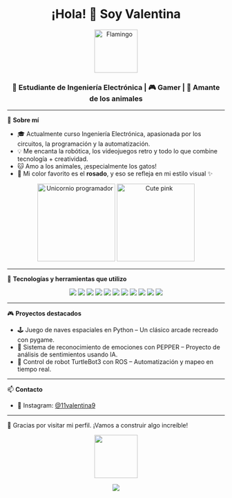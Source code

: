 <h1 align="center">¡Hola! 👋 Soy Valentina</h1>

<p align="center">
  <img src="https://camo.githubusercontent.com/4729fce2940a9504d988976671cb74482208c9e9e9f4d936260a62c31a8038f7/68747470733a2f2f63756c746f667468657061727479706172726f742e636f6d2f706172726f74732f68642f6d656c64706172726f742e676966" height="100" alt="Flamingo" />
</p>

<h3 align="center">📡 Estudiante de Ingeniería Electrónica | 🎮 Gamer | 🐾 Amante de los animales</h3>

---

🌸 **Sobre mí**

- 🎓 Actualmente curso Ingeniería Electrónica, apasionada por los circuitos, la programación y la automatización.
- 💡 Me encanta la robótica, los videojuegos retro y todo lo que combine tecnología + creatividad.
- 🐱 Amo a los animales, ¡especialmente los gatos!
- 🎨 Mi color favorito es el **rosado**, y eso se refleja en mi estilo visual ✨

<p align="center">
  <img src="https://camo.githubusercontent.com/d7d9f550bdc257fb6a47323ffc0f50c067481a616f1f0e5dd468d3acd2cec4c7/68747470733a2f2f6d656469612e67697068792e636f6d2f6d656469612f336f68733442536163464b493741373137792f67697068792e676966" height="180" alt="Unicornio programador" />
  <img src="https://camo.githubusercontent.com/48dbbfd0a418422b4d76e9f20de8a3b55e0e81f4ada6b05d3b8ed5bea2df62f6/68747470733a2f2f7061312e6e61727669692e636f6d2f363538302f383039386336653932303733373638383965656230353332643966356130373233633464373366355f68712e676966" height="180" alt="Cute pink" />
</p>

---

🔧 **Tecnologías y herramientas que utilizo**

<p align="center">
  <img src="https://img.shields.io/badge/git-%23F05033.svg?style=for-the-badge&logo=git&logoColor=white" />
  <img src="https://img.shields.io/badge/python-%2314354C.svg?style=for-the-badge&logo=python&logoColor=white" />
  <img src="https://img.shields.io/badge/C/C++-%2300599C.svg?style=for-the-badge&logo=cplusplus&logoColor=white" />
  <img src="https://img.shields.io/badge/arduino-%2300979D.svg?style=for-the-badge&logo=arduino&logoColor=white" />
  <img src="https://img.shields.io/badge/matlab-%23e16737.svg?style=for-the-badge&logo=mathworks&logoColor=white" />
  <img src="https://img.shields.io/badge/docker-%232496ED.svg?style=for-the-badge&logo=docker&logoColor=white" />
  <img src="https://img.shields.io/badge/linux-%23FCC624.svg?style=for-the-badge&logo=linux&logoColor=black" />
  <img src="https://img.shields.io/badge/github-%23121011.svg?style=for-the-badge&logo=github&logoColor=white" />
  <img src="https://img.shields.io/badge/Visual%20Studio%20Code-0078d7.svg?style=for-the-badge&logo=visual-studio-code&logoColor=white" />
  <img src="https://img.shields.io/badge/Visual%20Studio-5C2D91.svg?style=for-the-badge&logo=visual-studio&logoColor=white" />
  <img src="https://img.shields.io/badge/Ubuntu-E95420?style=for-the-badge&logo=ubuntu&logoColor=white" />
</p>

---

🎮 **Proyectos destacados**

- 🕹️ Juego de naves espaciales en Python – Un clásico arcade recreado con pygame.
- 🧠 Sistema de reconocimiento de emociones con PEPPER – Proyecto de análisis de sentimientos usando IA.
- 🐢 Control de robot TurtleBot3 con ROS – Automatización y mapeo en tiempo real.

---

📫 **Contacto**

- 📸 Instagram: [@11valentina9](https://www.instagram.com/11valentina9/)

---

💖 Gracias por visitar mi perfil. ¡Vamos a construir algo increíble!

<p align="center">
  <img src="https://media.tenor.com/BOsE0r4Ni5UAAAAC/cute-kitty.gif" height="100">
</p>
<p align="center">
<p align="center">
  <img src="https://quotes-github-readme.vercel.app/api?type=horizontal&theme=radical&quote=My%20mercy%20prevails%20over%20my%20wrath" />
</p>
